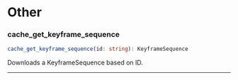 # Other

### cache_get_keyframe_sequence
```ts
cache_get_keyframe_sequence(id: string): KeyframeSequence
```

Downloads a KeyframeSequence based on ID.

---
